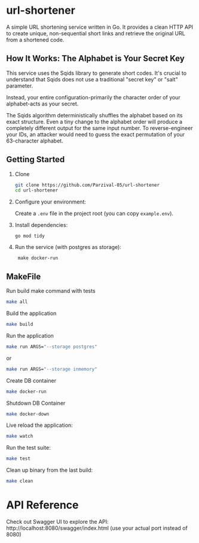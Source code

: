 # url-shortener

A simple URL shortening service written in Go. It provides a clean HTTP API to create unique, non-sequential short links and retrieve the original URL from a shortened code.

## How It Works: The Alphabet is Your Secret Key
This service uses the Sqids library to generate short codes. It's crucial to understand that Sqids does not use a traditional "secret key" or "salt" parameter.

Instead, your entire configuration-primarily the character order of your alphabet-acts as your secret.

The Sqids algorithm deterministically shuffles the alphabet based on its exact structure. Even a tiny change to the alphabet order will produce a completely different output for the same input number. To reverse-engineer your IDs, an attacker would need to guess the exact permutation of your 63-character alphabet.


## Getting Started

1. Clone
   ```bash
   git clone https://github.com/Parzival-05/url-shortener
   cd url-shortener
   ```

2. Configure your environment:
   
   Create a `.env` file in the project root (you can copy `example.env`).

3. Install dependencies:
   ```
   go mod tidy
   ```
4. Run the service (with postgres as storage):
   ```
    make docker-run
   ```
## MakeFile

Run build make command with tests
```bash
make all
```

Build the application
```bash
make build
```

Run the application
```bash
make run ARGS="--storage postgres"
``` 
or 
```bash
make run ARGS="--storage inmemory"
``` 

Create DB container
```bash
make docker-run
```

Shutdown DB Container
```bash
make docker-down
```

Live reload the application:
```bash
make watch
```

Run the test suite:
```bash
make test
```

Clean up binary from the last build:
```bash
make clean
```


# API Reference

Check out Swagger UI to explore the API: http://localhost:8080/swagger/index.html
(use your actual port instead of 8080)